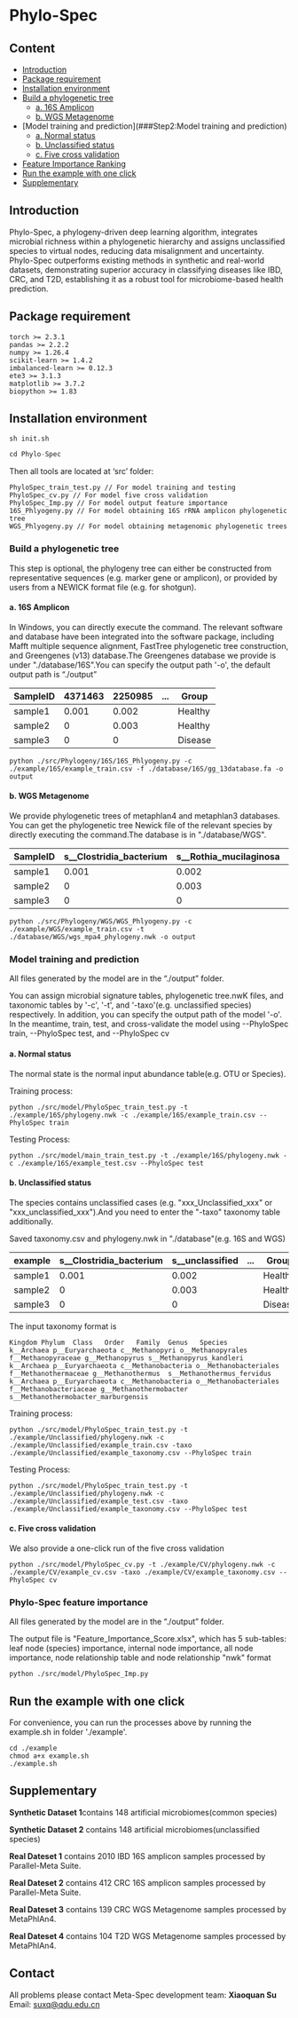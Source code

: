 # Phylo-Spec

## Content

- [Introduction](##Introduction)
- [Package requirement](##Package-requirement)
- [Installation environment](##Installationenvironment)
- [Build a phylogenetic tree](###Buildaphylogenetictree)
  - [a. 16S Amplicon](####a.16SAmplicon)
  - [b. WGS Metagenome](####b.WGSMetagenome)
- [Model training and prediction](###Step2:Model training and prediction)
  - [a. Normal status](####a.Normalstatus)
  - [b. Unclassified status](####b.Unclassifiedstatus)
  - [c. Five cross validation](####c.Fivecrossvalidation)
- [Feature Importance Ranking](###Step3:FeatureImportanceRanking)
- [Run the example with one click](##Runtheexamplewithoneclick)
- [Supplementary](##Supplementary)

## Introduction 

<a name="Introduction"></a>
Phylo-Spec, a phylogeny-driven deep learning algorithm, integrates microbial richness within a phylogenetic hierarchy and assigns unclassified species to virtual nodes, reducing data misalignment and uncertainty.  Phylo-Spec outperforms existing methods in synthetic and real-world datasets, demonstrating superior accuracy in classifying diseases like IBD, CRC, and T2D, establishing it as a robust tool for microbiome-based health prediction.

## Package requirement 

<a name="Package-requirement"></a>
```
torch >= 2.3.1
pandas >= 2.2.2
numpy >= 1.26.4
scikit-learn >= 1.4.2
imbalanced-learn >= 0.12.3
ete3 >= 3.1.3
matplotlib >= 3.7.2
biopython >= 1.83
```

## Installation environment

```
sh init.sh
```

```python
cd Phylo-Spec
```

Then all tools are located at ‘src’ folder:

```
PhyloSpec_train_test.py // For model training and testing
PhyloSpec_cv.py // For model five cross validation
PhyloSpec_Imp.py // For model output feature importance
16S_Phlyogeny.py // For model obtaining 16S rRNA amplicon phylogenetic tree
WGS_Phlyogeny.py // For model obtaining metagenomic phylogenetic trees
```

### Build a phylogenetic tree

This step is optional, the phylogeny tree can either be constructed from representative sequences (e.g. marker gene or amplicon), or provided by users from a NEWICK format file (e.g. for shotgun).

#### a. 16S Amplicon

In Windows, you can directly execute the command. The relevant software and database have been integrated into the software package, including Mafft multiple sequence alignment, FastTree phylogenetic tree construction, and Greengenes (v13) database.The Greengenes database we provide is under "./database/16S".You can specify the output path '-o', the default output path is “./output”

| SampleID | 4371463 | 2250985 | ...  | Group   |
| ------- | ------- | ------- | :--: | ------- |
| sample1 | 0.001   | 0.002   |      | Healthy |
| sample2 | 0       | 0.003   |      | Healthy |
| sample3 | 0       | 0       |      | Disease |

```
python ./src/Phylogeny/16S/16S_Phlyogeny.py -c ./example/16S/example_train.csv -f ./database/16S/gg_13database.fa -o output
```

#### b. WGS Metagenome

We provide phylogenetic trees of metaphlan4 and metaphlan3 databases. You can get the phylogenetic tree Newick file of the relevant species by directly executing the command.The database is in "./database/WGS".

| SampleID | s__Clostridia_bacterium | s__Rothia_mucilaginosa | ...  | Group   |
| ------- | ----------------------- | ---------------------- | :--: | ------- |
| sample1 | 0.001                   | 0.002                  |      | Healthy |
| sample2 | 0                       | 0.003                  |      | Healthy |
| sample3 | 0                       | 0                      |      | Disease |

```
python ./src/Phylogeny/WGS/WGS_Phlyogeny.py -c ./example/WGS/example_train.csv -t ./database/WGS/wgs_mpa4_phylogeny.nwk -o output
```

### Model training and prediction

All files generated by the model are in the “./output” folder.

You can assign microbial signature tables, phylogenetic tree.nwK files, and taxonomic tables by '-c', '-t', and '-taxo'(e.g. unclassified species) respectively. In addition, you can specify the output path of the model '-o'. In the meantime, train, test, and cross-validate the model using --PhyloSpec train, --PhyloSpec test, and --PhyloSpec cv

#### a. Normal status

The normal state is the normal input abundance table(e.g. OTU or Species).

Training process:

```
python ./src/model/PhyloSpec_train_test.py -t ./example/16S/phylogeny.nwk -c ./example/16S/example_train.csv --PhyloSpec train
```

Testing Process:

````
python ./src/model/main_train_test.py -t ./example/16S/phylogeny.nwk -c ./example/16S/example_test.csv --PhyloSpec test
````

#### b. Unclassified status

The species contains unclassified cases (e.g. "xxx_Unclassified_xxx" or "xxx_unclassified_xxx").And you need to enter the "-taxo" taxonomy table additionally.

Saved taxonomy.csv and phylogeny.nwk in "./database"(e.g. 16S and WGS)

| example | s__Clostridia_bacterium | s__unclassified | ...  | Group   |
| ------- | ----------------------- | --------------- | :--: | ------- |
| sample1 | 0.001                   | 0.002           |      | Healthy |
| sample2 | 0                       | 0.003           |      | Healthy |
| sample3 | 0                       | 0               |      | Disease |

The input taxonomy format is

```
Kingdom Phylum  Class   Order   Family  Genus   Species
k__Archaea p__Euryarchaeota c__Methanopyri o__Methanopyrales f__Methanopyraceae g__Methanopyrus s__Methanopyrus_kandleri
k__Archaea p__Euryarchaeota c__Methanobacteria o__Methanobacteriales f__Methanothermaceae g__Methanothermus  s__Methanothermus_fervidus
k__Archaea p__Euryarchaeota c__Methanobacteria o__Methanobacteriales f__Methanobacteriaceae g__Methanothermobacter s__Methanothermobacter_marburgensis
```

Training process:

```
python ./src/model/PhyloSpec_train_test.py -t ./example/Unclassified/phylogeny.nwk -c ./example/Unclassified/example_train.csv -taxo ./example/Unclassified/example_taxonomy.csv --PhyloSpec train
```

Testing Process:

```
python ./src/model/PhyloSpec_train_test.py -t ./example/Unclassified/phylogeny.nwk -c ./example/Unclassified/example_test.csv -taxo ./example/Unclassified/example_taxonomy.csv --PhyloSpec test
```

#### c. Five cross validation

We also provide a one-click run of the five cross validation

```
python ./src/model/PhyloSpec_cv.py -t ./example/CV/phylogeny.nwk -c ./example/CV/example_cv.csv -taxo ./example/CV/example_taxonomy.csv --PhyloSpec cv
```

### Phylo-Spec feature importance

All files generated by the model are in the “./output” folder.

The output file is "Feature_Importance_Score.xlsx", which has 5 sub-tables: leaf node (species) importance, internal node importance, all node importance, node relationship table and node relationship "nwk" format

```
python ./src/model/PhyloSpec_Imp.py
```

## Run the example with one click

For convenience, you can run the processes above by running the example.sh in folder './example'.

```
cd ./example
chmod a+x example.sh
./example.sh
```

## Supplementary

**Synthetic Dataset 1**contains 148 artificial microbiomes(common species)

**Synthetic Dataset 2** contains 148 artificial microbiomes(unclassified species)

**Real Dateset 1** contains 2010 IBD 16S amplicon samples processed by Parallel-Meta Suite.

**Real Dateset 2** contains 412 CRC 16S amplicon samples processed by Parallel-Meta Suite.

**Real Dateset 3** contains 139 CRC WGS Metagenome samples processed by MetaPhlAn4.

**Real Dateset 4** contains 104 T2D WGS Metagenome samples processed by MetaPhlAn4.

## Contact

All problems please contact Meta-Spec development team: **Xiaoquan Su**  Email: [suxq@qdu.edu.cn](mailto:suxq@qdu.edu.cn)
